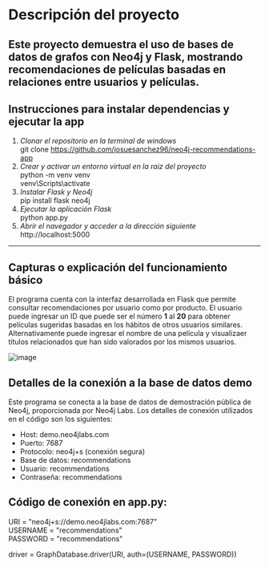 # Descripción del proyecto

Este proyecto demuestra el uso de bases de datos de grafos con Neo4j y Flask, mostrando recomendaciones de películas basadas en relaciones entre usuarios y películas.
---

## Instrucciones para instalar dependencias y ejecutar la app

1. _Clonar el repositorio en la terminal de windows_    
git clone https://github.com/josuesanchez96/neo4j-recommendations-app
2. _Crear y activar un entorno virtual en la raiz del proyecto_  
python -m venv venv  
venv\Scripts\activate
3. _Instalar Flask y Neo4j_  
pip install flask neo4j
4. _Ejecutar la aplicación Flask_  
python app.py
5. _Abrir el navegador y acceder a la dirección siguiente_  
http://localhost:5000

---
## Capturas o explicación del funcionamiento básico

El programa cuenta con la interfaz desarrollada en Flask que permite consultar recomendaciones por usuario como por producto. El usuario puede ingresar un ID que puede ser el número **1** al **20** para obtener películas sugeridas basadas en los hábitos de otros usuarios similares. 
Alternativamente puede ingresar el nombre de una película y visualizaer títulos relacionados que han sido valorados por los mismos usuarios.  

![image](https://github.com/user-attachments/assets/bb0a2dbe-7d7f-4031-a00b-49ef9f8315be)

## Detalles de la conexión a la base de datos demo
Este programa se conecta a la base de datos de demostración pública de Neo4j, proporcionada por Neo4j Labs.
Los detalles de conexión utilizados en el código son los siguientes:
- Host: demo.neo4jlabs.com
- Puerto: 7687
- Protocolo: neo4j+s (conexión segura)
- Base de datos: recommendations
- Usuario: recommendations
- Contraseña: recommendations

## Código de conexión en app.py: 
URI = "neo4j+s://demo.neo4jlabs.com:7687"  
USERNAME = "recommendations"  
PASSWORD = "recommendations"  

driver = GraphDatabase.driver(URI, auth=(USERNAME, PASSWORD))
